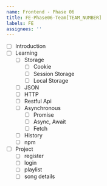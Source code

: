 ```yaml
---
name: Frontend - Phase 06
title: FE-Phase06-Team[TEAM_NUMBER]
labels: FE
assignees: ''
---
```


-   [ ] Introduction
-   [ ] Learning
    -   [ ] Storage
        -   [ ] Cookie
        -   [ ] Session Storage
        -   [ ] Local Storage
    -   [ ] JSON
    -   [ ] HTTP
    -   [ ] Restful Api
    -   [ ] Asynchronous
        -   [ ] Promise
        -   [ ] Async, Await
        -   [ ] Fetch
    -   [ ] History
    -   [ ] npm
-   [ ] Project
    -   [ ] register
    -   [ ] login
    -   [ ] playlist
    -   [ ] song details
